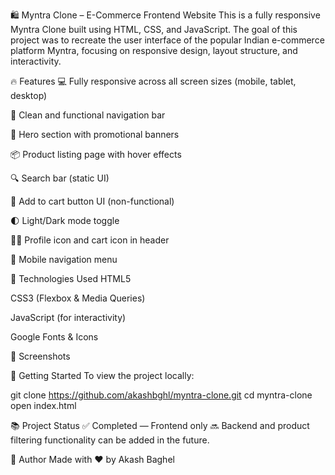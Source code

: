 🛍️ Myntra Clone – E-Commerce Frontend Website
This is a fully responsive Myntra Clone built using HTML, CSS, and JavaScript. The goal of this project was to recreate the user interface of the popular Indian e-commerce platform Myntra, focusing on responsive design, layout structure, and interactivity.

🔥 Features
💻 Fully responsive across all screen sizes (mobile, tablet, desktop)

🧭 Clean and functional navigation bar

🎯 Hero section with promotional banners

📦 Product listing page with hover effects

🔍 Search bar (static UI)

🛒 Add to cart button UI (non-functional)

🌓 Light/Dark mode toggle

🧑‍💼 Profile icon and cart icon in header

📱 Mobile navigation menu

📁 Technologies Used
HTML5

CSS3 (Flexbox & Media Queries)

JavaScript (for interactivity)

Google Fonts & Icons

📸 Screenshots

🚀 Getting Started
To view the project locally:

git clone https://github.com/akashbghl/myntra-clone.git
cd myntra-clone
open index.html


📚 Project Status
✅ Completed — Frontend only
🔜 Backend and product filtering functionality can be added in the future.

🙌 Author
Made with ❤️ by Akash Baghel
